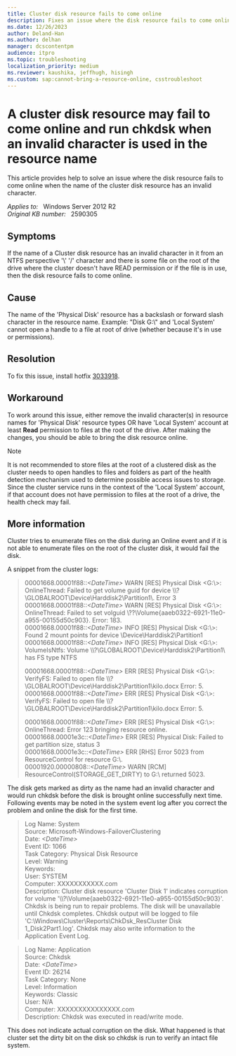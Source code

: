 ```yaml
---
title: Cluster disk resource fails to come online
description: Fixes an issue where the disk resource fails to come online when the name of the cluster disk resource has an invalid character.
ms.date: 12/26/2023
author: Deland-Han
ms.author: delhan
manager: dcscontentpm
audience: itpro
ms.topic: troubleshooting
localization_priority: medium
ms.reviewer: kaushika, jeffhugh, hisingh
ms.custom: sap:cannot-bring-a-resource-online, csstroubleshoot
---
```

# A cluster disk resource may fail to come online and run chkdsk when an invalid character is used in the resource name

This article provides help to solve an issue where the disk resource fails to come online when the name of the cluster disk resource has an invalid character.

_Applies to:_ &nbsp; Windows Server 2012 R2  
_Original KB number:_ &nbsp; 2590305

## Symptoms

If the name of a Cluster disk resource has an invalid character in it from an NTFS perspective '\\' '/' character and there is some file on the root of the drive where the cluster doesn't have READ permission or if the file is in use, then the disk resource fails to come online.

## Cause

The name of the 'Physical Disk' resource has a backslash or forward slash character in the resource name. Example: "Disk G:\\" and 'Local System' cannot open a handle to a file at root of drive (whether because it's in use or permissions).

## Resolution

To fix this issue, install hotfix [3033918](https://support.microsoft.com/kb/3033918).

## Workaround  

To work around this issue, either remove the invalid character(s) in resource names for 'Physical Disk' resource types OR have 'Local System' account at least **Read** permission to files at the root of the drive. After making the changes, you should be able to bring the disk resource online.  

> [!NOTE]
> It is not recommended to store files at the root of a clustered disk as the cluster needs to open handles to files and folders as part of the health detection mechanism used to determine possible access issues to storage. Since the cluster service runs in the context of the 'Local System' account, if that account does not have permission to files at the root of a drive, the health check may fail.  

## More information

Cluster tries to enumerate files on the disk during an Online event and if it is not able to enumerate files on the root of the cluster disk, it would fail the disk.  

A snippet from the cluster logs:  

> 00001668.00001f88::*\<DateTime>* WARN [RES] Physical Disk <G:\\>: OnlineThread: Failed to get volume guid for device \\\\?\\GLOBALROOT\\Device\\Harddisk2\\Partition1\\. Error 3  
00001668.00001f88::*\<DateTime>* WARN [RES] Physical Disk <G:\\>: OnlineThread: Failed to set volguid \\??\\Volume{aaeb0322-6921-11e0-a955-00155d50c903}. Error: 183.  
00001668.00001f88::*\<DateTime>* INFO [RES] Physical Disk <G:\\>: Found 2 mount points for device \\Device\\Harddisk2\\Partition1  
00001668.00001f88::*\<DateTime>* INFO [RES] Physical Disk <G:\\>: VolumeIsNtfs: Volume \\\\?\\GLOBALROOT\\Device\\Harddisk2\\Partition1\\ has FS type NTFS  
>
> 00001668.00001f88::*\<DateTime>* ERR [RES] Physical Disk <G:\\>: VerifyFS: Failed to open file \\\\?\\GLOBALROOT\\Device\\Harddisk2\\Partition1\\kilo.docx Error: 5.  
00001668.00001f88::*\<DateTime>* ERR [RES] Physical Disk <G:\\>: VerifyFS: Failed to open file \\\\?\\GLOBALROOT\\Device\\Harddisk2\\Partition1\\kilo.docx Error: 5.
>
> 00001668.00001f88::*\<DateTime>* ERR [RES] Physical Disk <G:\\>: OnlineThread: Error 123 bringing resource online.  
00001668.00001e3c::*\<DateTime>* ERR [RES] Physical Disk: Failed to get partition size, status 3  
00001668.00001e3c::*\<DateTime>* ERR [RHS] Error 5023 from ResourceControl for resource G:\\.  
00001920.00000808::*\<DateTime>* WARN [RCM] ResourceControl(STORAGE_GET_DIRTY) to G:\\ returned 5023.  

The disk gets marked as dirty as the name had an invalid character and would run chkdsk before the disk is brought online successfully next time. Following events may be noted in the system event log after you correct the problem and online the disk for the first time.  

> Log Name: System  
Source: Microsoft-Windows-FailoverClustering  
Date: *\<DateTime>*  
Event ID: 1066  
Task Category: Physical Disk Resource  
Level: Warning  
Keywords:  
User: SYSTEM  
Computer: XXXXXXXXXXX.com  
Description: Cluster disk resource 'Cluster Disk 1' indicates corruption for volume '\\\\?\\Volume{aaeb0322-6921-11e0-a955-00155d50c903}'. Chkdsk is being run to repair problems. The disk will be unavailable until Chkdsk completes. Chkdsk output will be logged to file 'C:\\Windows\\Cluster\\Reports\\ChkDsk_ResCluster Disk 1_Disk2Part1.log'. Chkdsk may also write information to the Application Event Log.

> Log Name: Application  
Source: Chkdsk  
Date: *\<DateTime>*  
Event ID: 26214  
Task Category: None  
Level: Information  
Keywords: Classic  
User: N/A  
Computer: XXXXXXXXXXXXXXX.com  
Description: Chkdsk was executed in read/write mode.

This does not indicate actual corruption on the disk. What happened is that cluster set the dirty bit on the disk so chkdsk is run to verify an intact file system.

